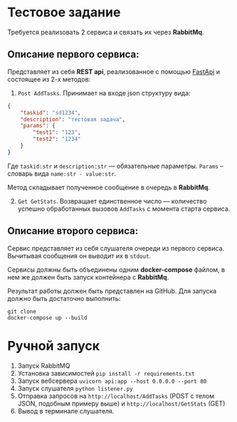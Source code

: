 # Тестовое задание

Требуется реализовать 2 сервиса и связать их через **RabbitMq**.

## Описание первого сервиса:

Представляет из себя **REST api**, реализованное с помощью [FastApi](https://github.com/tiangolo/fastapi) и состоящее из 2-х методов:

1) `Post AddTasks`. Принимает на входе json структуру вида:
```json
{
	"taskid": "sd1234",
	"description": "тестовая задача",
	"params": {
		"test1": "123",
		"test2": "1234"
	}
}
```
Где `taskid:str` и `description:str` — обязательные параметры.
`Params` – словарь вида `name:str - value:str`.

Метод складывает полученное сообщение в очередь в **RabbitMq**.

2) `Get GetStats`. Возвращает единственное число — количество успешно обработанных вызовов `AddTasks` с момента старта сервиса.

## Описание второго сервиса:

Сервис представляет из себя слушателя очереди из первого сервиса.
Вычитывая сообщения он выводит их в `stdout`.

Сервисы должны быть объединены одним **docker-compose** файлом, в нем же должен быть запуск контейнера с **RabbitMq**.

Результат работы должен быть представлен на GitHub. Для запуска должно быть достаточно выполнить:
```
git clone
docker-compose up --build
```

# Ручной запуск

1. Запуск RabbitMQ
2. Установка зависимостей `pip install -r requirements.txt`
3. Запуск вебсервера `uvicorn api:app --host 0.0.0.0 --port 80`
4. Запуск слушателя `python listener.py`
5. Отправка запросов на `http://localhost/AddTasks` (POST с телом JSON, подобным примеру выше) и `http://localhost/GetStats` (GET)
6. Вывод в терминале слушателя.
